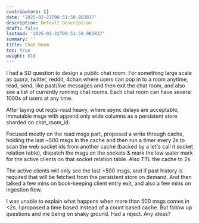 ```yaml
---
contributors: []
date: '2025-02-22T08:51:50.982837'
description: Default Description
draft: false
lastmod: '2025-02-22T08:51:50.982837'
summary: ''
title: Chat Room
toc: true
weight: 810
---
```

I had a SD question to design a public chat room. For something large scale as quora, twitter, reddit, 4chan where users can pop in to a room anytime, read, send, like past/live messages and then exit the chat room, and also see a list of currently running chat rooms. Each chat room can have several 1000s of users at any time.  
  
After laying out reqts-read heavy, where async delays are acceptable, immutable msgs with append only wide columns as a persistent store sharded on chat_room_id.  
  
Focused mostly on the read msgs part, proposed a write through cache, holding the last ~500 msgs in the cache and then run a timer every 2s to scan the web socket ids from another cache (backed by a let's call it socket relation table), dispatch the msgs on the sockets & mark the low water mark for the active clients on that socket relation table. Also TTL the cache to 2s.  
  
The active clients will only see the last ~500 msgs, and if past history is required that will be fetched from the persistent store on demand. And then talked a few mins on book-keeping client entry exit, and also a few mins on ingestion flow.  
  
I was unable to explain what happens when more than 500 msgs comes in <2s. I proposed a time based instead of a count based cache. But follow up questions and me being on shaky ground. Had a reject. Any ideas?